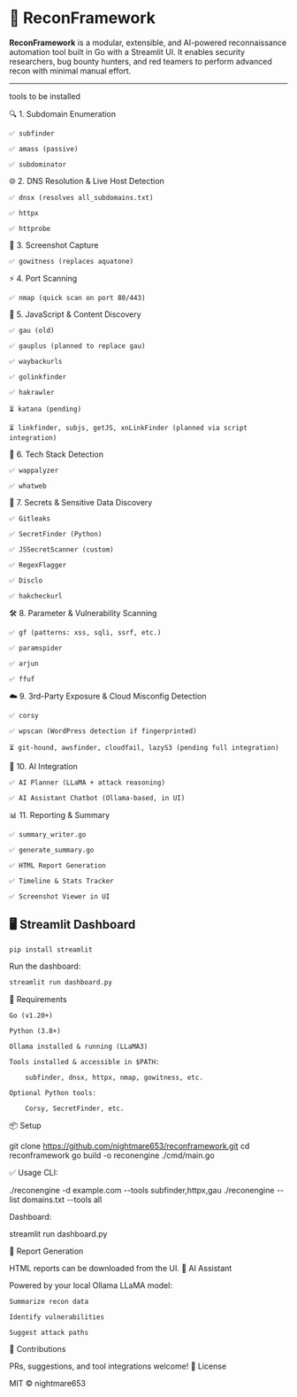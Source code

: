 # 🔎 ReconFramework

**ReconFramework** is a modular, extensible, and AI-powered reconnaissance automation tool built in Go with a Streamlit UI. It enables security researchers, bug bounty hunters, and red teamers to perform advanced recon with minimal manual effort.

---

tools to be installed

🔍 1. Subdomain Enumeration

    ✅ subfinder

    ✅ amass (passive)

    ✅ subdominator

🌐 2. DNS Resolution & Live Host Detection

    ✅ dnsx (resolves all_subdomains.txt)

    ✅ httpx

    ✅ httprobe

📸 3. Screenshot Capture

    ✅ gowitness (replaces aquatone)

⚡ 4. Port Scanning

    ✅ nmap (quick scan on port 80/443)

📜 5. JavaScript & Content Discovery

    ✅ gau (old)

    ✅ gauplus (planned to replace gau)

    ✅ waybackurls

    ✅ golinkfinder

    ✅ hakrawler

    ⏳ katana (pending)

    ⏳ linkfinder, subjs, getJS, xnLinkFinder (planned via script integration)

🧠 6. Tech Stack Detection

    ✅ wappalyzer

    ✅ whatweb

🧬 7. Secrets & Sensitive Data Discovery

    ✅ Gitleaks

    ✅ SecretFinder (Python)

    ✅ JSSecretScanner (custom)

    ✅ RegexFlagger

    ✅ Disclo

    ✅ hakcheckurl

🛠️ 8. Parameter & Vulnerability Scanning

    ✅ gf (patterns: xss, sqli, ssrf, etc.)

    ✅ paramspider

    ✅ arjun

    ✅ ffuf

☁️ 9. 3rd-Party Exposure & Cloud Misconfig Detection

    ✅ corsy

    ✅ wpscan (WordPress detection if fingerprinted)

    ⏳ git-hound, awsfinder, cloudfail, lazyS3 (pending full integration)

🧠 10. AI Integration

    ✅ AI Planner (LLaMA + attack reasoning)

    ✅ AI Assistant Chatbot (Ollama-based, in UI)

📊 11. Reporting & Summary

    ✅ summary_writer.go

    ✅ generate_summary.go

    ✅ HTML Report Generation

    ✅ Timeline & Stats Tracker

    ✅ Screenshot Viewer in UI



## 🖥️ Streamlit Dashboard

```
pip install streamlit
```

Run the dashboard:

```bash
streamlit run dashboard.py

```

🔗 Requirements

    Go (v1.20+)

    Python (3.8+)

    Ollama installed & running (LLaMA3)

    Tools installed & accessible in $PATH:

        subfinder, dnsx, httpx, nmap, gowitness, etc.

    Optional Python tools:

        Corsy, SecretFinder, etc.

📦 Setup

git clone https://github.com/nightmare653/reconframework.git
cd reconframework
go build -o reconengine ./cmd/main.go

✅ Usage
CLI:

./reconengine -d example.com --tools subfinder,httpx,gau
./reconengine --list domains.txt --tools all

Dashboard:

streamlit run dashboard.py

📄 Report Generation

HTML reports can be downloaded from the UI.
🧠 AI Assistant

Powered by your local Ollama LLaMA model:

    Summarize recon data

    Identify vulnerabilities

    Suggest attack paths

🙌 Contributions

PRs, suggestions, and tool integrations welcome!
📜 License

MIT © nightmare653



